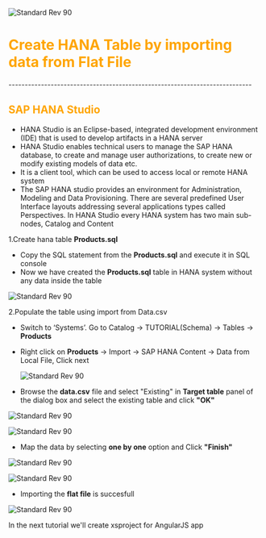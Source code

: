 ![Standard Rev 90](C:/Users/Admin/Desktop/textImgs2/capture2.png)

<h1><font color="orange">Create HANA Table by importing data from Flat File </font></h1>
---------------------------------------------------------------------------

<h2><font color="orange"> SAP HANA Studio </font></h2>

- HANA Studio is an Eclipse-based, integrated development environment (IDE) that is used to develop artifacts in a HANA server
- HANA Studio enables technical users to manage the SAP HANA database, to create and manage user authorizations, to create new or modify existing models of data etc.
- It is a client tool, which can be used to access local or remote HANA system
- The SAP HANA studio provides an environment for Administration, Modeling and Data Provisioning. There are several predefined User Interface layouts addressing several applications types called Perspectives. 
In HANA Studio every HANA system has two main sub-nodes, Catalog and Content


1.Create hana table **Products.sql**

- Copy the SQL statement from the **Products.sql** and execute it in SQL console
- Now we have created the **Products.sql** table in HANA system without any data inside the table

![Standard Rev 90](C:/Users/Admin/Desktop/textImgs2/0.png)

2.Populate the table using import from Data.csv 

- Switch to ‘Systems’. Go to Catalog -> TUTORIAL(Schema) -> Tables -> **Products**
- Right click on **Products** -> Import -> SAP HANA Content -> Data from Local File, Click next

   ![Standard Rev 90](C:/Users/Admin/Desktop/textImgs2/1.png)

- Browse the **data.csv** file and select "Existing" in **Target table** panel of the dialog box and select the existing table and click **"OK"**

![Standard Rev 90](C:/Users/Admin/Desktop/textImgs2/2.png)

![Standard Rev 90](C:/Users/Admin/Desktop/textImgs2/3.png)

- Map the data by selecting **one by one** option and Click **"Finish"**

![Standard Rev 90](C:/Users/Admin/Desktop/textImgs2/4.png)

![Standard Rev 90](C:/Users/Admin/Desktop/textImgs2/5.png)

- Importing the **flat file** is succesfull

![Standard Rev 90](C:/Users/Admin/Desktop/textImgs2/6.png)


In the next tutorial we'll create xsproject for AngularJS app



